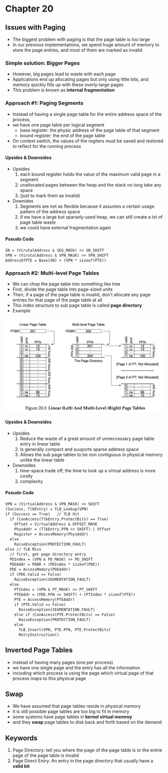 # Chapter 20

## Issues with Paging

- The biggest problem with paging is that the page table is too large
- In our previous implementations, we spend huge amount of memory to store the page entries, and most of them are marked as invalid

### Simple solution: Bigger Pages

- However, big pages lead to waste with each page
- Applications end up allocating pages but only using little bits, and memory quickly fills up with these overly-large pages
- This problem is known as **internal fragmentation**

### Approach #1: Paging Segments

- Instead of having a single page table for the entire address space of the process,
- we have one page table per logical segment
  - base register: the physic address of the page table of that segment
  - bound register: the end of the page table
- On context switch, the values of the regiters must be saved and restored to reflect for the running process

#### Upsides & Downsides

- Upsides
  1.  each bound register holds the value of the maximum valid page in a segment
  2.  unallocated pages between the heap and the stack no long take any space
  3.  (just to mark them as invalid)
- Downides
  1.  Segments are not as flexible because it assumes a certain usage pattern of the address space
  2.  if ew have a large but sparsely-used heap, we can still create a lot of page table waste
  3.  we could have external fragmentation again

#### Pseudo Code

```
SN = (VirutalAddress & SEG_MASK) >> SN_SHIFT
VPN = (VirutalAddress & VPN_MASK) >> VPN_SHIFT
AddressOfPTE = Base[SN] + (VPN * sizeof(PTE))
```

### Approach #2: Multi-level Page Tables

- We can chop the page table into something like tree
- First, divide the page table into page-sized units
- Then, if a page of the page table is invalid, don't allocate any page entries for that page of the page table at all
- This index structure to sub page table is called **page directory**
- Example

<img src="./images/20_1.png" height="300ch"></img>

#### Upsides & Downsides

- Upsides
  1.  Reduce the waste of a great amount of unneccessary page table entry in linear table
  2.  Is generally compact and suuports sparse address space
  3.  Allows the sub page tables to be non contiguous in physical memory unlike the linear table
- Downsides
  1.  time-space trade off, the time to look up a virtual address is more costly
  2.  complexity

#### Pseudo Code

```
VPN = (VirtualAddress & VPN_MASK) >> SHIFT
(Success, TlbEntry) = TLB_Lookup(VPN)
if (Success == True)   // TLB Hit
  if (CanAccess(TlbEntry.ProtectBits) == True)
    Offset = VirtualAddress & OFFSET_MASK
    PhysAddr = (TlbEntry.PFN << SHIFT) | Offset
    Register = AccessMemory(PhysAddr)
  else
    RaiseException(PROTECTION_FAULT)
else // TLB Miss
  // first, get page directory entry
  PDIndex = (VPN & PD_MASK) >> PD_SHIFT
  PDEAddr = PDBR + (PDIndex * sizeof(PDE))
  PDE = AccessMemory(PDEAddr)
  if (PDE.Valid == False)
    RaiseException(SEGMENTATION_FAULT)
  else
    PTIndex = (VPN & PT_MASK) >> PT_SHIFT
    PTEAddr = (PDE.PFN << SHIFT) + (PTIndex * sizeof(PTE))
    PTE = AccessMemory(PTEAddr)
    if (PTE.Valid == False)
      RaiseException(SEGMENTATION_FAULT)
    else if (CanAccess(PTE.ProtectBits) == False)
      RaiseException(PROTECTION_FAULT)
    else
      TLB_Insert(VPN, PTE.PFN, PTE.ProtectBits)
      RetryInstruction()
```

## Inverted Page Tables

- instead of having many pages (one per process)
- we have one single page and the entry has all the information
- including which process is using the page which virtual page of that process maps to this physical page

## Swap

- We have assumed that page tables reside in physical memory
- it is still possible page tables are too big to fit in memory
- some systems have page tables in **kernel virtual memroy**
- and they **swap** page tables to disk back and forth based on the demand

## Keywords

1. Page Directory: tell you where the page of the page table is or the entrie page of the page table is invalid
2. Page Direct Entry: An entry in the page directory that usually have a **valid bit**
